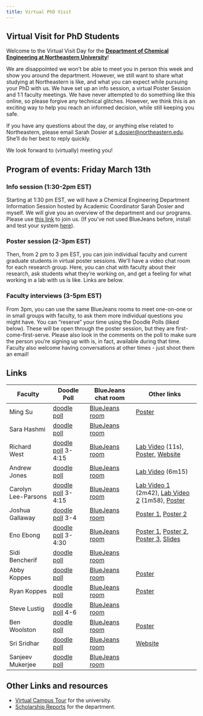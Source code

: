 ```yaml
---
title: Virtual PhD Visit
---
```


## Virtual Visit for PhD Students

Welcome to the Virtual Visit Day for the **[Department of Chemical Engineering at Northeastern University](https://che.northeastern.edu)**!

We are disappointed we won’t be able to meet you in person this week and show you around the department. However, we still want to share what studying at Northeastern is like, and what you can expect while pursuing your PhD with us. We have set up an info session, a virtual Poster Session and 1:1 faculty meetings. We have never attempted to do something like this online, so please forgive any technical glitches. However, we think this is an exciting way to help you reach an informed decision, while still keeping you safe.

If you have any questions about the day, or anything else related to Northeastern, please email Sarah Dosier at s.dosier@northeastern.edu. She’ll do her best to reply quickly.

We look forward to (virtually) meeting you!

## Program of events: Friday March 13th

### Info session (1:30-2pm EST)
Starting at 1:30 pm EST, we will have a Chemical Engineering Department Information Session hosted by Academic Coordinator Sarah Dosier and myself. We will give you an overview of the department and our programs. Please use [this link](https://bluejeans.com/735844639) to join us. (If you've not used BlueJeans before, install and test your system [here](https://bluejeans.com/111/new)). 

### Poster session (2-3pm EST)
Then, from 2 pm to 3 pm EST, you can join individual faculty and current graduate students in virtual poster sessions. We'll have a video chat room for each research group. Here, you can chat with faculty about their research, ask students what they’re working on, and get a feeling for what working in a lab with us is like. Links are below.

### Faculty interviews (3-5pm EST)
From 3pm, you can use the same BlueJeans rooms to meet one-on-one or in small groups with faculty, to ask them more individual questions you might have. You can “reserve” your time using the Doodle Polls (liked below). These will be open through the poster session, but they are first-come-first-serve. Please also look in the comments on the poll to make sure the person you’re signing up with is, in fact, available during that time. Faculty also welcome having conversations at other times - just shoot them an email! 


## Links

Faculty | Doodle Poll | BlueJeans chat room | Other links
----|-----|-----|-----
Ming Su | [doodle poll](https://doodle.com/poll/cqqgif5fyph56m25)  | [BlueJeans room](https://bluejeans.com/768148658) | [Poster](https://www.dropbox.com/s/bcl5uoukmylfmr5/Ming%20Su%20-%20Poster_Ming%20Su%20Lab.pdf?dl=0)
Sara Hashmi | [doodle poll](https://doodle.com/poll/k7yfybi8dc5i54q9)  | [BlueJeans room](https://bluejeans.com/494742818) 
Richard West | [doodle poll](https://doodle.com/poll/fwkhr2bg3mkh7gw7) 3-4:15 | [BlueJeans room](https://bluejeans.com/178621796) | [Lab Video](https://www.dropbox.com/s/mu2ko2gzqpy6k3u/Richard%20West%20-%20CoMoChEng.mov?dl=0) (11s), [Poster](https://www.dropbox.com/s/c948ps3a4foftvd/Richard%20West%20-%20RecruitmentPoster.pdf?dl=0), [Website](https://web.northeastern.edu/comocheng/)
Andrew Jones | [doodle poll](https://doodle.com/poll/qehzdkqtqucrgkri)  | [BlueJeans room](https://bluejeans.com/790668326) | [Lab Video](https://www.dropbox.com/s/1z3n282a5bz1shh/Andrew%20Jones%20-%20Joshua%20Prince%20-%20Untitled%20Project%20%E2%80%90%20Made%20with%20Clipchamp.mp4?dl=0) (6m15)
Carolyn Lee-Parsons | [doodle poll](https://doodle.com/poll/m4zc4ezek9mmabsc) 3-4:15 | [BlueJeans room](https://bluejeans.com/225878738) | [Lab Video 1](https://www.dropbox.com/s/knhpsh3hha3zo7j/Carolyn%20Lee-Parsons%20-%20Lee-Parsons%20Lab%20Tour%20part%201.mov?dl=0) (2m42), [Lab Video 2](https://www.dropbox.com/s/6wllpc4nv48vqkx/Carolyn%20Lee-Parsons%20-%20Lee-Parsons%20Lab%20Tour%20part%202.mov?dl=0) (1m58), [Poster](https://www.dropbox.com/s/lji52jl5y8nk6eb/Carolyn%20Lee-Parsons%20-%202020%20Lee-Parsons%20Research%20Group%20Poster.pdf?dl=0)
Joshua Gallaway | [doodle poll](https://doodle.com/poll/eic9qqy9yxqh55yc) 3-4 | [BlueJeans room](https://bluejeans.com/677349709) | [Poster 1](https://www.dropbox.com/s/g9axh8f0e4mpvvu/Josh%20Gallaway%20ASSB.pdf?dl=0), [Poster 2](https://www.dropbox.com/s/77emi9sh32d7254/matt%20kim%20-%20Matt%20Kim%27s%20Poster.pdf?dl=0)
Eno Ebong | [doodle poll](https://doodle.com/poll/55khp46xugxh84fu) 3-4:30 | [BlueJeans room](https://bluejeans.com/971981002) | [Poster 1](https://www.dropbox.com/s/nfj7dqd5vlrycqh/Ebong%20Lab%20Poster_NIH%26AHA%20Project.pdf?dl=0), [Poster 2](https://www.dropbox.com/s/hr275svix371w65/Ebong%20Lab%20Poster_NIH%26IGERT%20Project.pdf?dl=0), [Poster 3](https://www.dropbox.com/s/4x72aerizy8i3g9/Ebong%20Lab%20Poster_NSF%20Project.pdf?dl=0), [Slides](https://www.dropbox.com/s/mqbl6p2mbuqwfnr/Ebong%20Lab%20Presentation_Other%20Work.pdf?dl=0)
Sidi Bencherif | [doodle poll](https://doodle.com/poll/hc8ckrhtp8ich2by)  | [BlueJeans room](https://bluejeans.com/609984239) 
Abby Koppes | [doodle poll](https://doodle.com/poll/gks5yyfpbzsyfmmw)  | [BlueJeans room](https://bluejeans.com/576476819) | [Poster](https://www.dropbox.com/s/c8mifbsrfzq66xa/Abigail%20Koppes%20-%20Koppes%20ABNEL%20Poster%20uFluid%20landscape.pdf?dl=0)
Ryan Koppes | [doodle poll](https://doodle.com/poll/k8q78qfrxhkpi8wu)  | [BlueJeans room](https://bluejeans.com/349517527) | [Poster](https://www.dropbox.com/s/t2jzdmnerm5bsf0/Ryan%20Koppes%20-%20LNNR%20Recruitment%20Poster%203_14_2018.pdf?dl=0)
Steve Lustig | [doodle poll](https://doodle.com/poll/sruz8qecc5ycxfmr) 4-6 | [BlueJeans room](https://bluejeans.com/433720950) 
Ben Woolston | [doodle poll](https://doodle.com/poll/64s4tefrms25c8c7)  | [BlueJeans room](https://bluejeans.com/245284758) | [Poster](https://www.dropbox.com/s/zrplx9hkpr0j3na/Benjamin%20Woolston%20-%2020190314%20Prospective%20Students%20Day%20Poster%20Woolston%20v3.pdf?dl=0)
Sri Sridhar | [doodle poll](https://doodle.com/poll/m5n9ve3xpkfr8gdt)  | [BlueJeans room](https://bluejeans.com/571113460) | [Website](http://srinivassridhar.com)
Sanjeev Mukerjee | [doodle poll](https://doodle.com/poll/zxehw5g8yn8tpket)  | [BlueJeans room](https://bluejeans.com/139826846) 

## Other Links and resources

- [Virtual Campus Tour](https://www.youvisit.com/tour/northeastern) for the university.
- [Scholarship Reports](https://che.northeastern.edu/faculty/scholarship-reports/) for the department.
